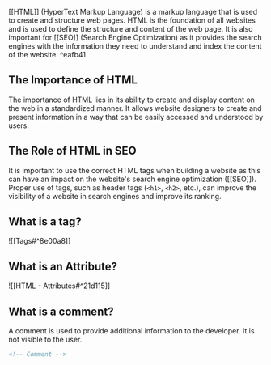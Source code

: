 [[HTML]] (HyperText Markup Language) is a markup language that is used to create and structure web pages. HTML is the foundation of all websites and is used to define the structure and content of the web page. It is also important for [[SEO]] (Search Engine Optimization) as it provides the search engines with the information they need to understand and index the content of the website. ^eafb41


## The Importance of HTML

The importance of HTML lies in its ability to create and display content on the web in a standardized manner. It allows website designers to create and present information in a way that can be easily accessed and understood by users.

## The Role of HTML in SEO

It is important to use the correct HTML tags when building a website as this can have an impact on the website's search engine optimization ([[SEO]]). Proper use of tags, such as header tags (`<h1>`, `<h2>`, etc.), can improve the visibility of a website in search engines and improve its ranking.

## What is a tag?

![[Tags#^8e00a8]]


## What is an Attribute?

![[HTML - Attributes#^21d115]]

## What is a comment?

A comment is used to provide additional information to the developer. It is not visible to the user.

```html
<!-- Comment -->
```
